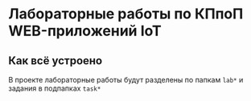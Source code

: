 # Лабораторные работы по КПпоП WEB-приложений IoT

## Как всё устроено
В проекте лабораторные работы будут разделены по папкам `lab*` и задания в подпапках `task*`
